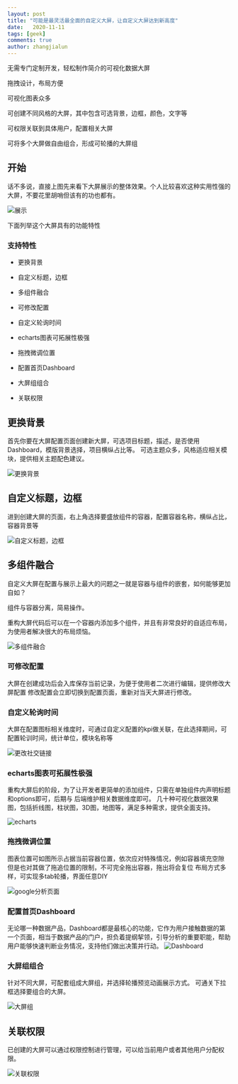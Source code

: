 ```yaml
---
layout: post
title: "可能是最灵活最全面的自定义大屏，让自定义大屏达到新高度"
date:   2020-11-11
tags: [geek]
comments: true
author: zhangjialun
---
```

无需专门定制开发，轻松制作简介的可视化数据大屏

拖拽设计，布局方便

可视化图表众多

可创建不同风格的大屏，其中包含可选背景，边框，颜色，文字等

可权限关联到具体用户，配置相关大屏

可将多个大屏做自由组合，形成可轮播的大屏组

<!-- more -->

## 开始

话不多说，直接上图先来看下大屏展示的整体效果。个人比较喜欢这种实用性强的大屏，不要花里胡哨但该有的功也都有。

![展示](https://raw.githubusercontent.com/zhangjialun555/zhangjialun555.github.io/master/images/big_screen/6.29.38.png)

下面列举这个大屏具有的功能特性

### 支持特性

- 更换背景

- 自定义标题，边框

- 多组件融合

- 可修改配置

- 自定义轮询时间

- echarts图表可拓展性极强

- 拖拽微调位置

- 配置首页Dashboard

- 大屏组组合

- 关联权限



## 更换背景

首先你要在大屏配置页面创建新大屏，可选项目标题，描述，是否使用Dashboard，模版背景选择，项目横纵占比等。
可选主题众多，风格适应相关模块，提供相关主题配色建议。

![更换背景](https://raw.githubusercontent.com/zhangjialun555/zhangjialun555.github.io/master/images/big_screen/201605081335_.pic_hd.png)


## 自定义标题，边框

进到创建大屏的页面，右上角选择要盛放组件的容器，配置容器名称，横纵占比，容器背景等

![自定义标题，边框](https://raw.githubusercontent.com/zhangjialun555/zhangjialun555.github.io/master/images/big_screen/9.06.01.png)


## 多组件融合

自定义大屏在配置与展示上最大的问题之一就是容器与组件的嵌套，如何能够更加自如？

组件与容器分离，简易操作。

重构大屏代码后可以在一个容器内添加多个组件，并且有非常良好的自适应布局，为使用者解决很大的布局烦恼。


![多组件融合](https://raw.githubusercontent.com/zhangjialun555/zhangjialun555.github.io/master/images/big_screen/9.12.37.png)

### 可修改配置

大屏在创建成功后会入库保存当前记录，为便于使用者二次进行编辑，提供修改大屏配置
修改配置会立即切换到配置页面，重新对当天大屏进行修改。

### 自定义轮询时间
大屏在配置图标相关维度时，可通过自定义配置的kpi做关联，在此选择期间，可配置轮训时间，统计单位，模块名称等

![更改社交链接](https://raw.githubusercontent.com/zhangjialun555/zhangjialun555.github.io/master/images/big_screen/9.20.28.png)


###  echarts图表可拓展性极强

重构大屏后的阶段，为了让开发者更简单的添加组件，只需在单独组件内声明标题和options即可，后期与 后端维护相关数据维度即可。
几十种可视化数据效果图，包括折线图，柱状图，3D图，地图等，满足多种需求，提供全面支持。


![echarts](https://raw.githubusercontent.com/zhangjialun555/zhangjialun555.github.io/master/images/big_screen/9.33.59.png)

### 拖拽微调位置

图表位置可如图所示占据当前容器位置，依次应对特殊情况，例如容器填充空隙
但是也对其做了拖追位置的限制，不可完全拖出容器，拖出将会复位
布局方式多样，可实现多tab轮播，界面任意DIY

![google分析页面](https://raw.githubusercontent.com/zhangjialun555/zhangjialun555.github.io/master/images/big_screen/9.35.36.png)

### 配置首页Dashboard

无论哪一种数据产品，Dashboard都是最核心的功能，它作为用户接触数据的第一个页面，相当于数据产品的门户，担负着提纲挈领，引导分析的重要职能，帮助用户能够快速判断业务情况，支持他们做出决策并行动。
![Dashboard](https://raw.githubusercontent.com/zhangjialun555/zhangjialun555.github.io/master/images/big_screen/9.35.36.png)

### 大屏组组合

针对不同大屏，可配套组成大屏组，并选择轮播预览动画展示方式。
可通关下拉框选择要组合的大屏。

![大屏组](https://raw.githubusercontent.com/zhangjialun555/zhangjialun555.github.io/master/images/big_screen/9.49.07.png)

## 关联权限

已创建的大屏可以通过权限控制进行管理，可以给当前用户或者其他用户分配权限。

![关联权限](https://upload-images.jianshu.io/upload_images/big_screen/9.49.07.png)
